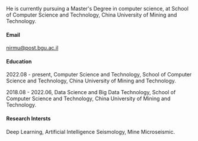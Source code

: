 
He is currently pursuing a Master's Degree in computer science, at School of Computer Science and Technology, China University of Mining and Technology.

#### Email
nirmu@post.bgu.ac.il

#### Education
2022.08 - present, Computer Science and Technology, School of Computer Science and Technology, China University of Mining and Technology.

2018.08 - 2022.06, Data Science and Big Data Technology, School of Computer Science and Technology, China University of Mining and Technology.

#### Research Intersts
Deep Learning, Artificial Intelligence Seismology, Mine Microseismic.
